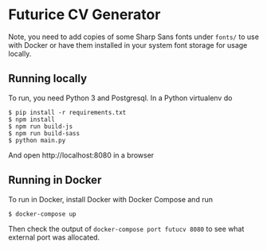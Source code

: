 # Futurice CV Generator

Note, you need to add copies of some Sharp Sans fonts under `fonts/` to use with Docker or have them installed in your system font storage for usage locally.

## Running locally

To run, you need Python 3 and Postgresql. In a Python virtualenv do

```
$ pip install -r requirements.txt
$ npm install
$ npm run build-js
$ npm run build-sass
$ python main.py
```

And open http://localhost:8080 in a browser

## Running in Docker

To run in Docker, install Docker with Docker Compose and run

```
$ docker-compose up
```

Then check the output of `docker-compose port futucv 8080` to see what external port was allocated.
